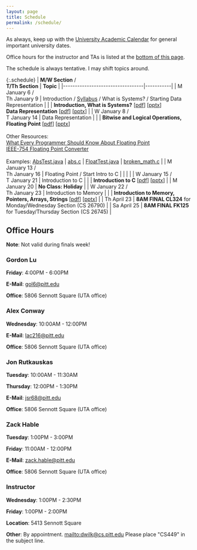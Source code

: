 ```yaml
---
layout: page
title: Schedule
permalink: /schedule/
---
```


As always, keep up with the [University Academic Calendar](https://www.provost.pitt.edu/students/academic-calendar) for general important university dates.

Office hours for the instructor and TAs is listed at the [bottom of this page](#office-hours).

The schedule is always tentative. I may shift topics around.

{:.schedule}
| **M/W Section** /<br> **T/Th Section** | **Topic** |
|----------------------------------|-----------|
| M January    6 /<br> Th January 9 | Introduction / [Syllabus]({{site.baseurl}}/syllabus) / What is Systems? / Starting Data Representation |
|              | **Introduction, What is Systems?** [[pdf]({{site.baseurl}}/slides/01_CS449_Introduction.pdf)] [[pptx]({{site.baseurl}}/slides/01_CS449_Introduction.pptx)]<br>**Data Representation** [[pdf]({{site.baseurl}}/slides/02_CS449_Data-Representation.pdf)] [[pptx]({{site.baseurl}}/slides/02_CS449_Data-Representation.pptx)] |
| W January    8 /<br> T January 14 | Data Representation |
|              | **Bitwise and Logical Operations, Floating Point** [[pdf]({{site.baseurl}}/slides/03_CS449_Data-Representation-II.pdf)] [[pptx]({{site.baseurl}}/slides/03_CS449_Data-Representation-II.pptx)]<br><br>Other Resources: <br>[What Every Programmer Should Know About Floating Point](https://floating-point-gui.de/basic/)<br>[IEEE-754 Floating Point Converter](https://www.h-schmidt.net/FloatConverter/)<br><br>Examples: [AbsTest.java]({{site.baseurl}}/examples/data-representation/AbsTest.java) \| [abs.c]({{site.baseurl}}/examples/data-representation/abs.c) \| [FloatTest.java]({{site.baseurl}}/examples/data-representation/FloatTest.java) \| [broken_math.c]({{site.baseurl}}/examples/data-representation/broken_math.c) |
| M January    13 /<br> Th January 16 | Floating Point / Start Intro to C |
|              | |
| W January    15 /<br> T January 21 | Introduction to C |
|              | **Introduction to C** [[pdf]({{site.baseurl}}/slides/04_CS449_Introduction-to-C.pdf)] [[pptx]({{site.baseurl}}/slides/04_CS449_Introduction-to-C.pptx)] |
| M January    20 | **No Class: Holiday** |
| W January    22 /<br> Th January 23 | Introduction to Memory |
|              | **Introduction to Memory, Pointers, Arrays, Strings** [[pdf]({{site.baseurl}}/slides/05_CS449_Introduction-to-Memory.pdf)] [[pptx]({{site.baseurl}}/slides/05_CS449_Introduction-to-Memory.pptx)] |
| Th April 23  | **8AM FINAL CL324** for Monday/Wednesday Section (CS 26790) |
| Sa April 25  | **8AM FINAL FK125** for Tuesday/Thursday Section (CS 26745) |

## Office Hours

**Note**: Not valid during finals week!

### Gordon Lu

**Friday**: 4:00PM - 6:00PM

**E-Mail**: gol6@pitt.edu

**Office**: 5806 Sennott Square (UTA office)

### Alex Conway

**Wednesday**: 10:00AM - 12:00PM

**E-Mail**: lac216@pitt.edu

**Office**: 5806 Sennott Square (UTA office)

### Jon Rutkauskas

**Tuesday**: 10:00AM - 11:30AM

**Thursday**: 12:00PM - 1:30PM

**E-Mail**: jsr68@pitt.edu

**Office**: 5806 Sennott Square (UTA office)

### Zack Hable

**Tuesday**: 1:00PM - 3:00PM

**Friday**: 11:00AM - 12:00PM

**E-Mail**: zack.hable@pitt.edu

**Office**: 5806 Sennott Square (UTA office)

### Instructor

**Wednesday**: 1:00PM - 2:30PM

**Friday**: 1:00PM - 2:00PM

**Location**: 5413 Sennott Square

**Other**: By appointment. <mailto:dwilk@cs.pitt.edu> Please place "CS449" in the subject line.
